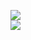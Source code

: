 [![](https://img.shields.io/badge/Made%20With-Github%20Spray-lightgrey.svg?style=for-the-badge&logo=github)](https://github.com/Annihil/github-spray#2209)  
[![](https://i.imgur.com/2DrTn0Z.gif)](https://github.com/Annihil/github-spray)